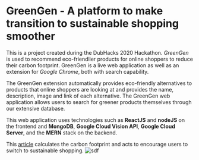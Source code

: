 # GreenGen - A platform to make transition to sustainable shopping smoother
This is a project created during the DubHacks 2020 Hackathon. _GreenGen_ is used to recommend eco-friendlier products for online shoppers to reduce their carbon footprint. GreenGen is a live web application as well as an extension for _Google Chrome_, both with search capability. 

The GreenGen extension automatically provides eco-friendly alternatives to products that online shoppers are looking at and provides the name, description, image and link of each alternative. The GreenGen web application allows users to search for greener products themselves through our extensive database.

This web application uses technologies such as **ReactJS** and **nodeJS** on the frontend and **MongoDB**, **Google Cloud Vision API**, **Google Cloud Server**, and the **MERN** stack on the backend.

This [article](https://www.nature.org/en-us/get-involved/how-to-help/carbon-footprint-calculator/) calculates the carbon footprint and acts to encourage users to switch to sustainable shopping.
![sdf](https://png.pngtree.com/png-clipart/20190516/original/pngtree-human-character-with-green-tree-logo.-png-image_3732560.jpg)
